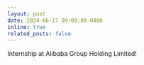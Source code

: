 ```yaml
---
layout: post
date: 2024-06-17 09:00:00-0400
inline: true
related_posts: false
---
```


Internship at Alibaba Group Holding Limited!